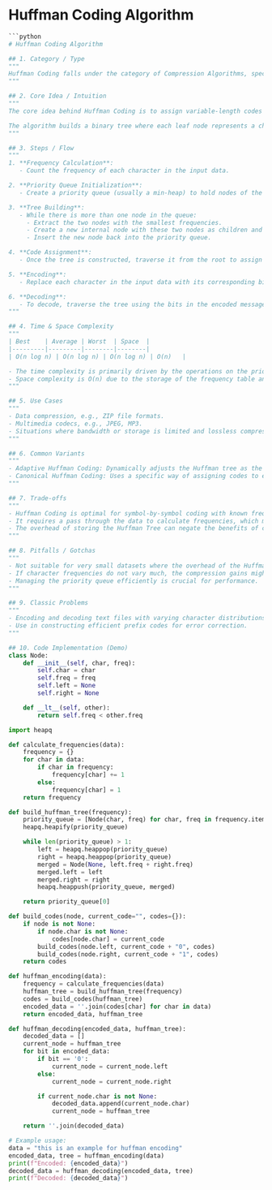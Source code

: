 # Huffman Coding Algorithm

```python
```python
# Huffman Coding Algorithm

## 1. Category / Type
"""
Huffman Coding falls under the category of Compression Algorithms, specifically it is a Greedy Algorithm used for lossless data compression.
"""

## 2. Core Idea / Intuition
"""
The core idea behind Huffman Coding is to assign variable-length codes to input characters, with shorter codes assigned to more frequent characters. This results in a prefix-free code (no code is a prefix of any other), which minimizes the total encoded message size.

The algorithm builds a binary tree where each leaf node represents a character from the input data. The path from the root to the leaf node represents the binary code for that character.
"""

## 3. Steps / Flow
"""
1. **Frequency Calculation**:
   - Count the frequency of each character in the input data.

2. **Priority Queue Initialization**:
   - Create a priority queue (usually a min-heap) to hold nodes of the Huffman tree. Each node contains a character and its frequency.

3. **Tree Building**:
   - While there is more than one node in the queue:
     - Extract the two nodes with the smallest frequencies.
     - Create a new internal node with these two nodes as children and a frequency equal to the sum of their frequencies.
     - Insert the new node back into the priority queue.

4. **Code Assignment**:
   - Once the tree is constructed, traverse it from the root to assign codes to each character. Moving left might correspond to appending a '0' and moving right to appending a '1'.

5. **Encoding**:
   - Replace each character in the input data with its corresponding binary code from the tree to get the encoded message.

6. **Decoding**:
   - To decode, traverse the tree using the bits in the encoded message to reach the leaf nodes which represent the characters.
"""

## 4. Time & Space Complexity
"""
| Best    | Average | Worst  | Space  |
|---------|---------|--------|--------|
| O(n log n) | O(n log n) | O(n log n) | O(n)   |

- The time complexity is primarily driven by the operations on the priority queue, which involve inserting and removing nodes.
- Space complexity is O(n) due to the storage of the frequency table and the nodes of the Huffman tree.
"""

## 5. Use Cases
"""
- Data compression, e.g., ZIP file formats.
- Multimedia codecs, e.g., JPEG, MP3.
- Situations where bandwidth or storage is limited and lossless compression is required.
"""

## 6. Common Variants
"""
- Adaptive Huffman Coding: Dynamically adjusts the Huffman tree as the data is being encoded.
- Canonical Huffman Coding: Uses a specific way of assigning codes to ensure compact representation of the tree.
"""

## 7. Trade-offs
"""
- Huffman Coding is optimal for symbol-by-symbol coding with known frequencies, but it may not be optimal for larger block sizes.
- It requires a pass through the data to calculate frequencies, which may not be efficient in streaming scenarios.
- The overhead of storing the Huffman Tree can negate the benefits of compression for small datasets.
"""

## 8. Pitfalls / Gotchas
"""
- Not suitable for very small datasets where the overhead of the Huffman tree outweighs the compression benefits.
- If character frequencies do not vary much, the compression gains might be minimal.
- Managing the priority queue efficiently is crucial for performance.
"""

## 9. Classic Problems
"""
- Encoding and decoding text files with varying character distributions.
- Use in constructing efficient prefix codes for error correction.
"""

## 10. Code Implementation (Demo)
class Node:
    def __init__(self, char, freq):
        self.char = char
        self.freq = freq
        self.left = None
        self.right = None

    def __lt__(self, other):
        return self.freq < other.freq

import heapq

def calculate_frequencies(data):
    frequency = {}
    for char in data:
        if char in frequency:
            frequency[char] += 1
        else:
            frequency[char] = 1
    return frequency

def build_huffman_tree(frequency):
    priority_queue = [Node(char, freq) for char, freq in frequency.items()]
    heapq.heapify(priority_queue)

    while len(priority_queue) > 1:
        left = heapq.heappop(priority_queue)
        right = heapq.heappop(priority_queue)
        merged = Node(None, left.freq + right.freq)
        merged.left = left
        merged.right = right
        heapq.heappush(priority_queue, merged)

    return priority_queue[0]

def build_codes(node, current_code="", codes={}):
    if node is not None:
        if node.char is not None:
            codes[node.char] = current_code
        build_codes(node.left, current_code + "0", codes)
        build_codes(node.right, current_code + "1", codes)
    return codes

def huffman_encoding(data):
    frequency = calculate_frequencies(data)
    huffman_tree = build_huffman_tree(frequency)
    codes = build_codes(huffman_tree)
    encoded_data = ''.join(codes[char] for char in data)
    return encoded_data, huffman_tree

def huffman_decoding(encoded_data, huffman_tree):
    decoded_data = []
    current_node = huffman_tree
    for bit in encoded_data:
        if bit == '0':
            current_node = current_node.left
        else:
            current_node = current_node.right

        if current_node.char is not None:
            decoded_data.append(current_node.char)
            current_node = huffman_tree

    return ''.join(decoded_data)

# Example usage:
data = "this is an example for huffman encoding"
encoded_data, tree = huffman_encoding(data)
print(f"Encoded: {encoded_data}")
decoded_data = huffman_decoding(encoded_data, tree)
print(f"Decoded: {decoded_data}")
```
```